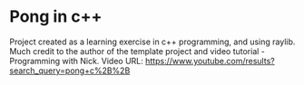 # Pong in c++
Project created as a learning exercise in c++ programming, and using raylib.
Much credit to the author of the template project and video tutorial - Programming with Nick.
Video URL: https://www.youtube.com/results?search_query=pong+c%2B%2B
